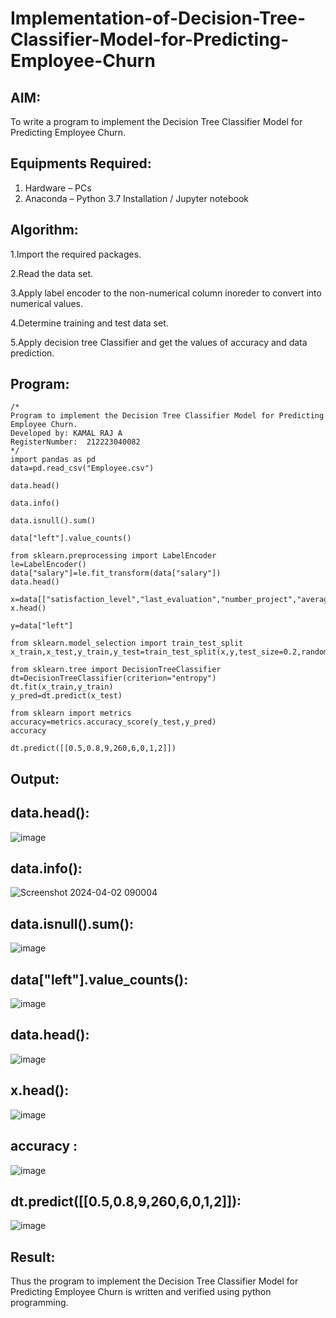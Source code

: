 # Implementation-of-Decision-Tree-Classifier-Model-for-Predicting-Employee-Churn

## AIM:
To write a program to implement the Decision Tree Classifier Model for Predicting Employee Churn.

## Equipments Required:
1. Hardware – PCs
2. Anaconda – Python 3.7 Installation / Jupyter notebook

## Algorithm:
1.Import the required packages.

2.Read the data set.

3.Apply label encoder to the non-numerical column inoreder to convert into numerical values.

4.Determine training and test data set.

5.Apply decision tree Classifier and get the values of accuracy and data prediction.

## Program:
```
/*
Program to implement the Decision Tree Classifier Model for Predicting Employee Churn.
Developed by: KAMAL RAJ A
RegisterNumber:  212223040082
*/
import pandas as pd
data=pd.read_csv("Employee.csv")

data.head()

data.info()

data.isnull().sum()

data["left"].value_counts()

from sklearn.preprocessing import LabelEncoder
le=LabelEncoder()
data["salary"]=le.fit_transform(data["salary"])
data.head()

x=data[["satisfaction_level","last_evaluation","number_project","average_montly_hours","time_spend_company","Work_accident","promotion_last_5years","salary"]]
x.head()

y=data["left"]

from sklearn.model_selection import train_test_split
x_train,x_test,y_train,y_test=train_test_split(x,y,test_size=0.2,random_state=100)

from sklearn.tree import DecisionTreeClassifier
dt=DecisionTreeClassifier(criterion="entropy")
dt.fit(x_train,y_train)
y_pred=dt.predict(x_test)

from sklearn import metrics
accuracy=metrics.accuracy_score(y_test,y_pred)
accuracy

dt.predict([[0.5,0.8,9,260,6,0,1,2]])

```

## Output:
## data.head():
![image](https://github.com/Kamal-Raj-A/Implementation-of-Decision-Tree-Classifier-Model-for-Predicting-Employee-Churn/assets/145742556/917a031d-ecb4-4312-bf19-c191cc296498)

## data.info():
![Screenshot 2024-04-02 090004](https://github.com/Kamal-Raj-A/Implementation-of-Decision-Tree-Classifier-Model-for-Predicting-Employee-Churn/assets/145742556/ea8069a2-b5a6-4b26-89fa-a7e708d1b896)

## data.isnull().sum():
![image](https://github.com/Kamal-Raj-A/Implementation-of-Decision-Tree-Classifier-Model-for-Predicting-Employee-Churn/assets/145742556/b7775f17-b96a-4a0c-834a-81bb561e6158)

## data["left"].value_counts():
![image](https://github.com/Kamal-Raj-A/Implementation-of-Decision-Tree-Classifier-Model-for-Predicting-Employee-Churn/assets/145742556/17b1c4d5-938c-40e3-b9ce-df0e3099ef0c)

## data.head():
![image](https://github.com/Kamal-Raj-A/Implementation-of-Decision-Tree-Classifier-Model-for-Predicting-Employee-Churn/assets/145742556/d61181a3-d031-4800-bfde-e7f38be1bf1a)

## x.head():
![image](https://github.com/Kamal-Raj-A/Implementation-of-Decision-Tree-Classifier-Model-for-Predicting-Employee-Churn/assets/145742556/b659d96e-16be-4338-9ccd-558ec900d68f)

## accuracy :
![image](https://github.com/Kamal-Raj-A/Implementation-of-Decision-Tree-Classifier-Model-for-Predicting-Employee-Churn/assets/145742556/923e71e0-ed0c-4204-a078-d3d0015115b8)

## dt.predict([[0.5,0.8,9,260,6,0,1,2]]):
![image](https://github.com/Kamal-Raj-A/Implementation-of-Decision-Tree-Classifier-Model-for-Predicting-Employee-Churn/assets/145742556/2aa4cebf-e692-418c-9e21-9564228f223a)

## Result:
Thus the program to implement the  Decision Tree Classifier Model for Predicting Employee Churn is written and verified using python programming.
